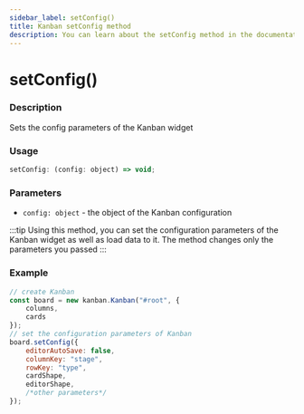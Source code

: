 ```yaml
---
sidebar_label: setConfig()
title: Kanban setConfig method
description: You can learn about the setConfig method in the documentation of the JavaScript Kanban library. Browse developer guides and API reference, try out code examples and live demos.
---
```


# setConfig()

### Description

Sets the config parameters of the Kanban widget

### Usage

```js
setConfig: (config: object) => void;
```

### Parameters

- `config: object` - the object of the Kanban configuration

:::tip
Using this method, you can set the configuration parameters of the Kanban widget as well as load data to it. The method changes only the parameters you passed
:::

### Example

```jsx {7-14}
// create Kanban
const board = new kanban.Kanban("#root", {
	columns,
	cards
});
// set the configuration parameters of Kanban
board.setConfig({
	editorAutoSave: false,
	columnKey: "stage",
	rowKey: "type",
	cardShape,
	editorShape,
	/*other parameters*/
});
```
